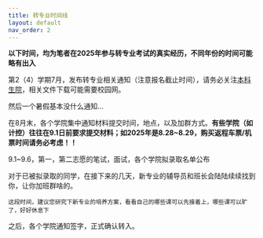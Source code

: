 ```yaml
---
title: 转专业时间线
layout: default
nav_order: 2
---
```


**以下时间，均为笔者在2025年参与转专业考试的真实经历，不同年份的时间可能略有出入**

第2（4）学期7月，发布转专业相关通知（注意报名截止时间），请务必关注[本科生院](https://bksy.nefu.edu.cn)，相关文件下载可能需要校园网。

然后一个暑假基本没什么通知...

在8月末，各个学院集中通知材料提交时间，地点，以及加群方式。**有些学院（如计控）往往在9.1日前要求提交材料；如2025年是8.28~8.29，购买返程车票/机票时间请务必考虑！！**

9.1~9.6，第一，第二志愿的笔试，面试，各个学院拟录取名单公布

对于已被拟录取的同学，在接下来的几天，新专业的辅导员和班长会陆陆续续找到你，让你加班群啥的。

```
这段时间，建议您研究下新专业的培养方案，看看自己的哪些课可以先接着上，哪些课可以旷了，好好休息下
```

之后，各个学院通知签字，正式确认转入。
